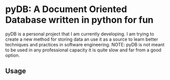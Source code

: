 # pyDB: A Document Oriented Database written in python for fun
pyDB is a personal project that I am currently developing. I am trying to create a new method for storing data an use it as a source to learn better techniques and practices in software engineering. NOTE: pyDB is not meant to be used in any professional capacity it is quite slow and far from a good option.
## Usage

